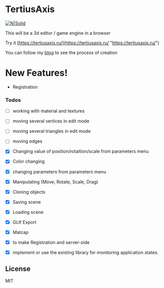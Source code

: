 # TertiusAxis

[![N|Solid](https://dragon3dgraff.ru/wp-content/uploads/2020/03/cropped-logo5-1-e1584224787113.bmp)](https://nodesource.com/products/nsolid)

This will be a 3d editor / game engine in a browser

Try it [https://tertiusaxis.ru/](https://tertiusaxis.ru/ "https://tertiusaxis.ru/")

You can follow my [blog](https://dragon3dgraff.ru/en/ "dragon3dgraff.ru") to see the process of creation

# New Features!

- Registration

### Todos

- [ ] working with material and textures
- [ ] moving several vertices in edit mode
- [ ] moving several triangles in edit mode
- [ ] moving edges
- [x] Changing value of position/rotaition/scale from parameters menu
- [x] Color changing
- [x] changing parameters from parameters menu
- [x] Manipulating (Move, Rotate, Scale, Drag)
- [x] Cloning objects
- [x] Saving scene
- [x] Loading scene
- [x] GLtf Export
- [x] Matcap
- [x] to make Registration and server-side
- [x] implement or use the existing library for monitoring application states.




License
----

MIT




